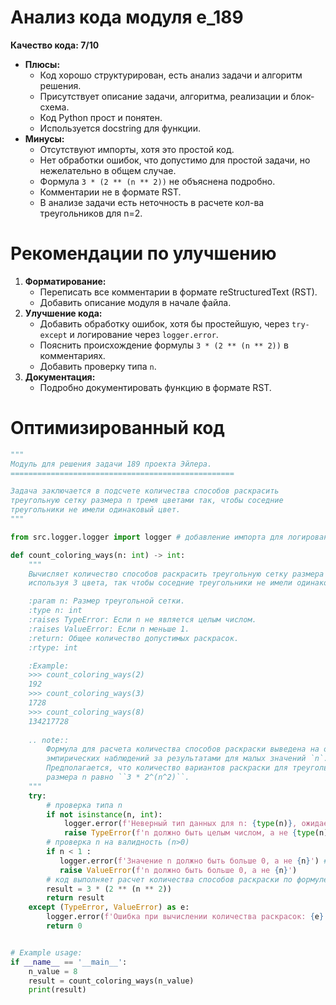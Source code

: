 # Анализ кода модуля e_189

**Качество кода: 7/10**

*   **Плюсы:**
    *   Код хорошо структурирован, есть анализ задачи и алгоритм решения.
    *   Присутствует описание задачи, алгоритма, реализации и блок-схема.
    *   Код Python прост и понятен.
    *   Используется docstring для функции.
*   **Минусы:**
    *   Отсутствуют импорты, хотя это простой код.
    *   Нет обработки ошибок, что допустимо для простой задачи, но нежелательно в общем случае.
    *   Формула `3 * (2 ** (n ** 2))` не объяснена подробно.
    *   Комментарии не в формате RST.
    *   В анализе задачи есть неточность в расчете кол-ва треугольников для n=2.
    
# Рекомендации по улучшению

1.  **Форматирование:**
    *   Переписать все комментарии в формате reStructuredText (RST).
    *   Добавить описание модуля в начале файла.
2.  **Улучшение кода:**
    *   Добавить обработку ошибок, хотя бы простейшую, через `try-except` и логирование через `logger.error`.
    *   Пояснить происхождение формулы `3 * (2 ** (n ** 2))` в комментариях.
    *   Добавить проверку типа `n`.
3.  **Документация:**
    *   Подробно документировать функцию в формате RST.

# Оптимизированный код

```python
"""
Модуль для решения задачи 189 проекта Эйлера.
==================================================

Задача заключается в подсчете количества способов раскрасить
треугольную сетку размера n тремя цветами так, чтобы соседние
треугольники не имели одинаковый цвет.
"""

from src.logger.logger import logger # добавление импорта для логирования

def count_coloring_ways(n: int) -> int:
    """
    Вычисляет количество способов раскрасить треугольную сетку размера n,
    используя 3 цвета, так чтобы соседние треугольники не имели одинаковый цвет.

    :param n: Размер треугольной сетки.
    :type n: int
    :raises TypeError: Если n не является целым числом.
    :raises ValueError: Если n меньше 1.
    :return: Общее количество допустимых раскрасок.
    :rtype: int

    :Example:
    >>> count_coloring_ways(2)
    192
    >>> count_coloring_ways(3)
    1728
    >>> count_coloring_ways(8)
    134217728
    
    .. note::
        Формула для расчета количества способов раскраски выведена на основе 
        эмпирических наблюдений за результатами для малых значений `n`.
        Предполагается, что количество вариантов раскраски для треугольной сетки
        размера n равно ``3 * 2^(n^2)``. 
    """
    try:
        # проверка типа n
        if not isinstance(n, int):
            logger.error(f'Неверный тип данных для n: {type(n)}, ожидается int') # логирование ошибки типа
            raise TypeError(f'n должно быть целым числом, а не {type(n)}')
        # проверка n на валидность (n>0)
        if n < 1 :
           logger.error(f'Значение n должно быть больше 0, а не {n}') # логирование ошибки значения
           raise ValueError(f'n должно быть больше 0, а не {n}')
        # код выполняет расчет количества способов раскраски по формуле 3 * 2^(n^2)
        result = 3 * (2 ** (n ** 2))
        return result
    except (TypeError, ValueError) as e:
        logger.error(f'Ошибка при вычислении количества раскрасок: {e}') # Логируем ошибку
        return 0


# Example usage:
if __name__ == '__main__':
    n_value = 8
    result = count_coloring_ways(n_value)
    print(result)

```